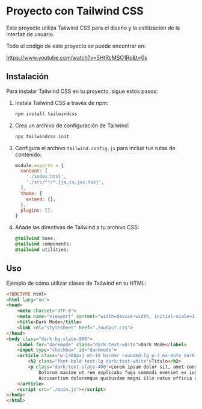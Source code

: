 # Proyecto con Tailwind CSS

Este proyecto utiliza Tailwind CSS para el diseño y la estilización de la interfaz de usuario.

Todo el código de este proyecto se puede encontrar en:

https://www.youtube.com/watch?v=5HtRcMSO1Ro&t=0s

## Instalación

Para instalar Tailwind CSS en tu proyecto, sigue estos pasos:

1. Instala Tailwind CSS a través de npm:
    ```bash
    npm install tailwindcss
    ```

2. Crea un archivo de configuración de Tailwind:
    ```bash
    npx tailwindcss init
    ```

3. Configura el archivo `tailwind.config.js` para incluir tus rutas de contenido:
    ```javascript
    module.exports = {
      content: [
        './index.html',
        './src/**/*.{js,ts,jsx,tsx}',
      ],
      theme: {
        extend: {},
      },
      plugins: [],
    }
    ```

4. Añade las directivas de Tailwind a tu archivo CSS:
    ```css
    @tailwind base;
    @tailwind components;
    @tailwind utilities;
    ```

## Uso

Ejemplo de cómo utilizar clases de Tailwind en tu HTML:
```html
<!DOCTYPE html>
<html lang="en">
<head>
    <meta charset="UTF-8">
    <meta name="viewport" content="width=device-width, initial-scale=1.0">
    <title>Dark Mode</title>
    <link rel="stylesheet" href="./output.css">
</head>
<body class="dark:bg-slate-900">
    <label for="darkmode" class="dark:text-white">Dark Mode</label>
    <input type="checkbox" id="darkmode">
    <article class="w-[400px] mt-10 border rounded-lg p-3 mx-auto dark:bg-slate-800">
        <h2 class="font-bold text-lg dark:text-white">Titulo</h2>
        <p class="dark:text-slate-400">Lorem ipsum dolor sit, amet consectetur adipisicing elit. Voluptas quod soluta rerum? 
            Dolorum maxime ut rem explicabo fuga commodi eveniet ex iusto. 
            Accusantium doloremque quibusdam magni illo natus officia corrupti!</p>
    </article>
    <script src="./main.js"></script>
</body>
</html>